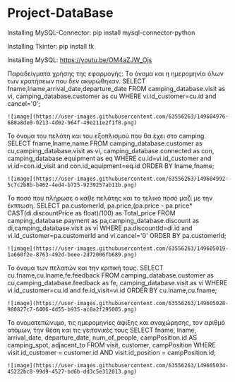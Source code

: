 # Project-DataBase

Installing MySQL-Connector:
pip install mysql-connector-python

Installing Tkinter:
pip install tk

Installing MySQL:
https://youtu.be/OM4aZJW_Ojs

Παραδείγματα χρήσης της εφαρμογής:
  Tο όνομα και η ημερομηνία όλων των κρατήσεων που δεν ακυρώθηκαν.
    SELECT fname,lname,arrival_date,departure_date
    FROM camping_database.visit as vi, camping_database.customer as cu
    WHERE vi.id_customer=cu.id and cancel='0';
    
    ![image](https://user-images.githubusercontent.com/63556263/149604976-680a8de0-0213-4d02-964f-49e211e2f1f8.png)
    
  Το όνομα του πελάτη και του εξοπλισμού που θα έχει στο camping.
    SELECT fname,lname,name
    FROM camping_database.customer as cu,camping_database.visit as vi, camping_database.connected as con, camping_database.equipment as eq
    WHERE cu.id=vi.id_customer and vi.id=con.id_visit and con.id_equipment=eq.id ORDER BY lname,fname;
    
    ![image](https://user-images.githubusercontent.com/63556263/149604992-5c7c2b8b-b462-4ed4-b725-9239257ab11b.png)
    
  Το ποσό που πλήρωσε ο κάθε πελάτης και το τελικό ποσό μαζί με την έκπτωση.
    SELECT pa.customerId, pa.price,(pa.price - pa.price* CAST(di.discountPrice as float)/100) as Total_price
    FROM camping_database.payment as pa,camping_database.discount as di,camping_database.visit as vi
    WHERE pa.discountId=di.id and vi.id_customer=pa.customerId and vi.cancel='0' ORDER BY pa.customerId;
    
    ![image](https://user-images.githubusercontent.com/63556263/149605019-1a660f2e-8763-492d-beee-2d72006fb689.png)

  Το όνομα των πελατών και την κριτική τους.
    SELECT cu.fname,cu.lname,fe.feedback
    FROM camping_database.customer as cu,camping_database.feedback as fe, camping_database.visit as vi
    WHERE vi.id_customer=cu.id and fe.id_visit=vi.id ORDER BY cu.lname,cu.fname;
    
    ![image](https://user-images.githubusercontent.com/63556263/149605028-980827c7-6406-4d55-b935-ac8a2f295005.png)

  Το ονοματεπώνυμο, τις ημερομηνίες άφιξης και αναχώρησης, τον αριθμό ατόμων, την θέση και τις γειτονικές τους
    SELECT fname, lname, arrival_date, departure_date, num_of_people, campPosition.id AS camping_spot, adjacent_to
    FROM visit, customer, campPosition
    WHERE visit.id_customer = customer.id AND visit.id_position = campPosition.id;
    
    ![image](https://user-images.githubusercontent.com/63556263/149605034-45222bc8-99d9-4527-bd6b-dd3c5e312013.png)
